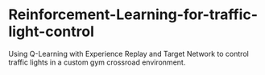 # Reinforcement-Learning-for-traffic-light-control

Using Q-Learning with Experience Replay and Target Network to control traffic lights in a custom gym crossroad environment. 

